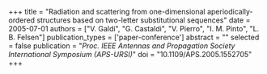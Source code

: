 +++
title = "Radiation and scattering from one-dimensional aperiodically-ordered structures based on two-letter substitutional sequences"
date = 2005-07-01
authors = ["V. Galdi", "G. Castaldi", "V. Pierro", "I. M. Pinto", "L. B. Felsen"]
publication_types = ['paper-conference']
abstract = ""
selected = false
publication = "*Proc. IEEE Antennas and Propagation Society International Symposium (APS-URSI)*"
doi = "10.1109/APS.2005.1552705"
+++

